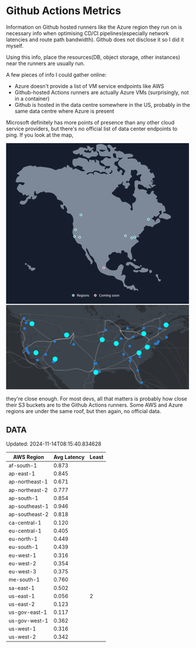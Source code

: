 # Github Actions Metrics
Information on Github hosted runners like the Azure region they run on is
necessary info when optimising CD/CI pipelines(especially network latencies and
route path bandwidth). Github does not disclose it so I did it myself.

Using this info, place the resources(DB, object storage, other instances) near
the runners are usually run.

A few pieces of info I could gather online:

- Azure doesn't provide a list of VM service endpoints like AWS
- Github-hosted Actions runners are actually Azure VMs (surprisingly, not in a
  container)
- Github is hosted in the data centre somewhere in the US, probably in the same
  data centre where Azure is present

Microsoft definitely has more points of presence than any other cloud service
providers, but there's no official list of data center endpoints to ping. If you
look at the map,

<a href="https://aws.amazon.com/about-aws/global-infrastructure/regions_az/">
<img src="image.png" style="width: 500px;">
</a>
<a href="https://datacenters.microsoft.com/globe/explore">
<img src="image-1.png" style="width: 500px;">
</a>

they're close enough. For most devs, all that matters is probably how close
their S3 buckets are to the Github Actions runners. Some AWS and Azure regions
are under the same roof, but then again, no official data.

## DATA
Updated: 2024-11-14T08:15:40.834628

| AWS Region | Avg Latency | Least |
| - | - | - |
| af-south-1 | 0.873 |  |
| ap-east-1 | 0.845 |  |
| ap-northeast-1 | 0.671 |  |
| ap-northeast-2 | 0.777 |  |
| ap-south-1 | 0.854 |  |
| ap-southeast-1 | 0.946 |  |
| ap-southeast-2 | 0.818 |  |
| ca-central-1 | 0.120 |  |
| eu-central-1 | 0.405 |  |
| eu-north-1 | 0.449 |  |
| eu-south-1 | 0.439 |  |
| eu-west-1 | 0.316 |  |
| eu-west-2 | 0.354 |  |
| eu-west-3 | 0.375 |  |
| me-south-1 | 0.760 |  |
| sa-east-1 | 0.502 |  |
| us-east-1 | 0.056 | 2 |
| us-east-2 | 0.123 |  |
| us-gov-east-1 | 0.117 |  |
| us-gov-west-1 | 0.362 |  |
| us-west-1 | 0.316 |  |
| us-west-2 | 0.342 |  |

